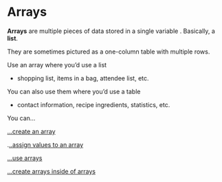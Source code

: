 # Arrays

**Arrays** are multiple pieces of data stored in a single variable. Basically, a **list**. 

They are sometimes pictured as a one-column table with multiple rows.

Use an array where you’d use a list - shopping list, items in a bag, attendee list, etc.

You can also use them where you’d use a table - contact information, recipe ingredients, statistics, etc. 

You can...

[...create an array](creating-arrays.md)

.[..assign values to an array](assigning-values-to-arrays.md)

[...use arrays](using-array-elements.md)

[...create arrays inside of arrays](multi-dimensional-arrays.md)





